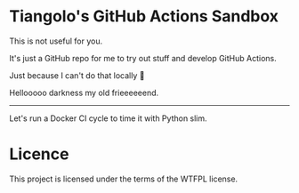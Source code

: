 # Tiangolo's GitHub Actions Sandbox

This is not useful for you.

It's just a GitHub repo for me to try out stuff and develop GitHub Actions.

Just because I can't do that locally 🤷

Hellooooo darkness my old frieeeeeend.

---

Let's run a Docker CI cycle to time it with Python slim.

# Licence

This project is licensed under the terms of the WTFPL license.
